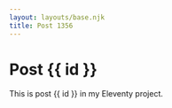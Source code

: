```yaml
---
layout: layouts/base.njk
title: Post 1356
---
```


# Post {{ id }}

This is post {{ id }} in my Eleventy project.
